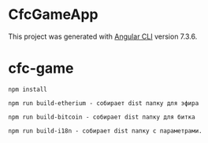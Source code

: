 # CfcGameApp

This project was generated with [Angular CLI](https://github.com/angular/angular-cli) version 7.3.6.

# cfc-game
``` 
npm install
```
```
npm run build-etherium - собирает dist папку для эфира

npm run build-bitcoin - собирает dist папку для битка

npm run build-i18n - собирает dist папку с параметрами.
```
